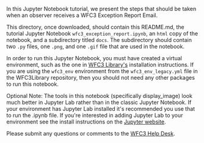 In this Jupyter Notebook tutorial, we present the steps that should be taken
when an observer receives a WFC3 Exception Report Email.

This directory, once downloaded, should contain this README.md, the tutorial
Jupyter Notebook `wfc3_exception_report.ipynb`, an `html` copy of the notebook,
and a subdirectory titled `docs`. The subdirectory should contain two `.py`
files, one `.png`, and one `.gif` file that are used in the notebook.

In order to run this Jupyter Notebook, you must have created a virtual
environment, such as the one in [WFC3 Library's](https://github.com/spacetelescope/WFC3Library) installation instructions. If
you are using the `wfc3_env` environment from the `wfc3_env_legacy.yml` file in the
WFC3Library repository, then you should not need any other packages to run this
notebook.

Optional Note: The tools in this notebook (specifically display_image) look much
better in Jupyter Lab rather than in the classic Jupyter Notebook. If your
environment has Jupyter Lab installed it's recommended you use that to run the
.ipynb file. If you're interested in adding Jupyter Lab to your environment see
the install instructions on the [Jupyter website](https://jupyter.org/install).

Please submit any questions or comments to the [WFC3 Help Desk](https://stsci.service-now.com/hst).
